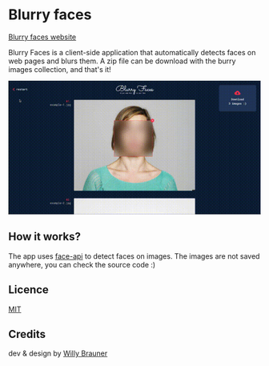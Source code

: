 # Blurry faces

[Blurry faces website](https://willybrauner.github.io/blurry-faces)

Blurry Faces is a client-side application that automatically detects faces on web pages and blurs them.
A zip file can be download with the burry images collection, and that's it!

![](screen.gif)

## How it works?

The app uses [face-api]("https://github.com/justadudewhohacks/face-api.js/") to detect faces on images. The images are not saved anywhere, you can check the source code :)


## Licence

[MIT](./LICENSE)

## Credits

dev & design by [Willy Brauner](https://willybrauner.com)
